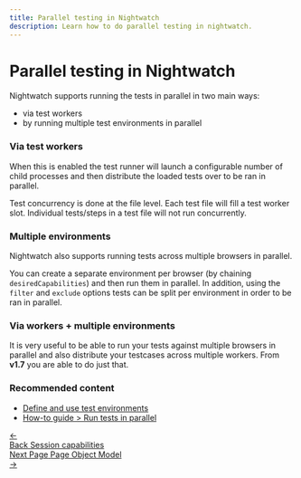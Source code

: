 ```yaml
---
title: Parallel testing in Nightwatch
description: Learn how to do parallel testing in nightwatch.
---
```


<div class="page-header"><h1>Parallel testing in Nightwatch</h1></div>

Nightwatch supports running the tests in parallel in two main ways: 
- via test workers
- by running multiple test environments in parallel

### Via test workers

When this is enabled the test runner will launch a configurable number of child processes and then distribute the loaded tests over to be ran in parallel.

Test concurrency is done at the file level. Each test file will fill a test worker slot. Individual tests/steps in a test file will not run concurrently.

### Multiple environments

Nightwatch also supports running tests across multiple browsers in parallel. 

You can create a separate environment per browser (by chaining <code>desiredCapabilities</code>) and then run them in parallel. In addition, using the <code>filter</code> and <code>exclude</code> options tests can be split per environment in order to be ran in parallel.

### Via workers + multiple environments

It is very useful to be able to run your tests against multiple browsers in parallel and also distribute your testcases across multiple workers.
From **v1.7** you are able to do just that.

### Recommended content
- [Define and use test environments](https://nightwatchjs.org/guide/configuration/define-test-environments.html)
- [How-to guide > Run tests in parallel](https://nightwatchjs.org/guide/running-tests/parallel-running.html)

 <div class="doc-pagination pt-40">
  <div class="previous">
    <a href="/guide/concepts/session-capabilities.html">
      <span>←</span>
        <div class="d-flex flex-column">
          <span class="smallT">Back</span>
          <span class="bigT">Session capabilities</span>
        </div>
    </a>
  </div>
  <div class="next">
    <a href="/guide/concepts/page-object-model.html">
        <div class="d-flex flex-column">
          <span class="smallT">Next Page</span>
          <span class="bigT">Page Object Model</span>
        </div>
        <span>→</span>
    </a>
  </div>
</div>